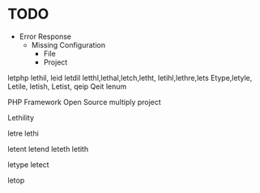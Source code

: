 # TODO
- Error Response
    - Missing Configuration
        - File
        - Project

letphp
lethil, leid
letdil
letthl,lethal,letch,letht, letihl,lethre,lets Etype,letyle, Letile, letish, Letist, qeip Qeit
lenum

PHP Framework Open Source
multiply
project

Lethility

letre
lethi

letent
letend
leteth
letith


letype
letect

letop
